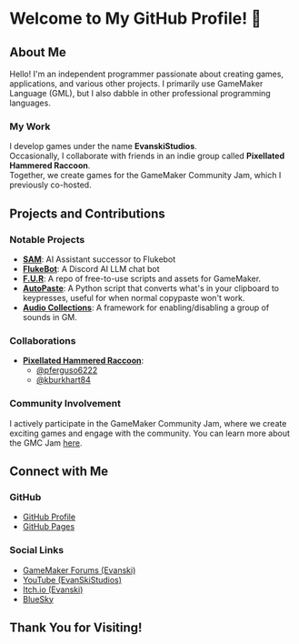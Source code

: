 # Welcome to My GitHub Profile! 🎉

## About Me

Hello! I'm an independent programmer passionate about creating games, applications, and various other projects. I primarily use GameMaker Language (GML), but I also dabble in other professional programming languages.

### My Work

I develop games under the name **EvanskiStudios**.  
Occasionally, I collaborate with friends in an indie group called **Pixellated Hammered Raccoon**.  
Together, we create games for the GameMaker Community Jam, which I previously co-hosted.  

## Projects and Contributions

### Notable Projects

- **[SAM](https://github.com/EvanSkiStudios/sam_ai_assistant)**: AI Assistant successor to Flukebot
- **[FlukeBot](https://github.com/EvanSkiStudios/flukebot)**: A Discord AI LLM chat bot  
- **[F.U.R](https://github.com/EvanSkiStudios/FUR)**: A repo of free-to-use scripts and assets for GameMaker.
- **[AutoPaste](https://github.com/EvanSkiStudios/AutoPaste)**: A Python script that converts what's in your clipboard to keypresses, useful for when normal copypaste won't work.
- **[Audio Collections](https://github.com/EvanSkiStudios/EvanskisAudioCollections)**: A framework for enabling/disabling a group of sounds in GM.

### Collaborations

- **[Pixellated Hammered Raccoon](https://github.com/orgs/PixellatedHammeredRaccoon)**:
  - [@pferguso6222](https://github.com/pferguso6222)
  - [@kburkhart84](https://github.com/kburkhart84)

### Community Involvement

I actively participate in the GameMaker Community Jam, where we create exciting games and engage with the community. You can learn more about the GMC Jam [here](https://forum.gamemaker.io/index.php?threads/gmc-jam-welcomes-you.35/).

## Connect with Me

### GitHub
- [GitHub Profile](https://github.com/EvanSkiStudios)
- [GitHub Pages](https://evanskistudios.github.io/)

### Social Links
- [GameMaker Forums (Evanski)](https://forum.gamemaker.io/index.php?members/evanski.28930/)
- [YouTube (EvanSkiStudios)](https://www.youtube.com/channel/UCTggXbP12hlwtP2Q-lDkojQ)
- [Itch.io (Evanski)](https://evaccoon.itch.io/)
- [BlueSky](https://bsky.app/profile/evanski.bsky.social)

## Thank You for Visiting!
